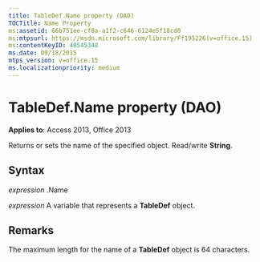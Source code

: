 ```yaml
---
title: TableDef.Name property (DAO)
TOCTitle: Name Property
ms:assetid: 66b751ee-cf8a-a1f2-c646-6124e5f18cd0
ms:mtpsurl: https://msdn.microsoft.com/library/Ff195226(v=office.15)
ms:contentKeyID: 48545348
ms.date: 09/18/2015
mtps_version: v=office.15
ms.localizationpriority: medium
---
```


# TableDef.Name property (DAO)


**Applies to**: Access 2013, Office 2013

Returns or sets the name of the specified object. Read/write **String**.

## Syntax

*expression* .Name

*expression* A variable that represents a **TableDef** object.

## Remarks

The maximum length for the name of a **TableDef** object is 64 characters.

